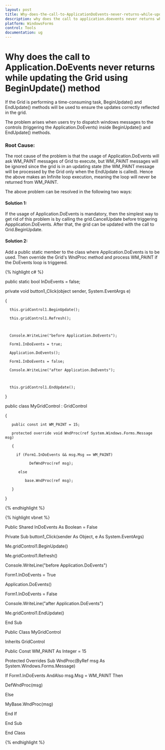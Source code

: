 ```yaml
---
layout: post
title: Why-does-the-call-to-ApplicationDoEvents-never-returns-while-updating-the-grid-using-beginupdate-method
description: why does the call to application.doevents never returns while updating the grid using beginupdate() method
platform: WindowsForms
control: Tools
documentation: ug
---
```


# Why does the call to Application.DoEvents never returns while updating the Grid using BeginUpdate() method

If the Grid is performing a time-consuming task, BeginUpdate() and EndUpdate() methods will be used to ensure the updates correctly reflected in the grid. 

The problem arises when users try to dispatch windows messages to the controls (triggering the Application.DoEvents) inside BeginUpdate() and EndUpdate() methods.

### Root Cause:

The root cause of the problem is that the usage of Application.DoEvents will ask WM_PAINT messages of Grid to execute, but WM_PAINT messages will be ignored since the grid is in an updating state (the WM_PAINT message will be processed by the Grid only when the EndUpdate is called). Hence the above makes an Infinite loop execution, meaning the loop will never be returned from WM_PAINT.

The above problem can be resolved in the following two ways:

#### Solution 1:

If the usage of Application.DoEvents is mandatory, then the simplest way to get rid of this problem is by calling the grid.CancelUpdate before triggering Appplication.DoEvents. After that, the grid can be updated with the call to Grid.BeginUpdate.

#### Solution 2:

Add a public static member to the class where Application.DoEvents is to be used. Then override the Grid's WndProc method and process WM_PAINT if the DoEvents loop is triggered.

{% highlight c# %}

public static bool InDoEvents = false;

private void button1_Click(object sender, System.EventArgs e)

{

      this.gridControl1.BeginUpdate();

      this.gridControl1.Refresh();



      Console.WriteLine("before Application.DoEvents");

      Form1.InDoEvents = true;

      Application.DoEvents();

      Form1.InDoEvents = false;

      Console.WriteLine("after Application.DoEvents");



      this.gridControl1.EndUpdate();

}

public class MyGridControl : GridControl

{

       public const int WM_PAINT = 15;

       protected override void WndProc(ref System.Windows.Forms.Message msg)

       {

         if (Form1.InDoEvents && msg.Msg == WM_PAINT)

               DefWndProc(ref msg);

          else

             base.WndProc(ref msg);

       }

}

{% endhighlight %}

{% highlight vbnet %}

Public Shared InDoEvents As Boolean = False

Private Sub button1_Click(sender As Object, e As System.EventArgs)

Me.gridControl1.BeginUpdate()

Me.gridControl1.Refresh()



Console.WriteLine("before Application.DoEvents")

Form1.InDoEvents = True

Application.DoEvents()

Form1.InDoEvents = False

Console.WriteLine("after Application.DoEvents")



Me.gridControl1.EndUpdate()

End Sub

Public Class MyGridControl

Inherits GridControl

Public Const WM_PAINT As Integer = 15

Protected Overrides Sub WndProc(ByRef msg As System.Windows.Forms.Message)

If Form1.InDoEvents AndAlso msg.Msg = WM_PAINT Then

DefWndProc(msg)

Else

MyBase.WndProc(msg)

End If

End Sub

End Class

{% endhighlight %}

